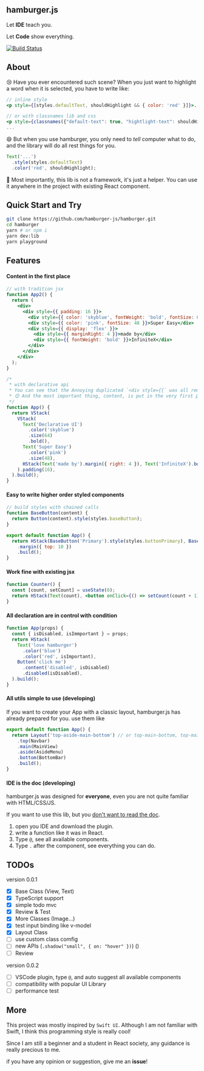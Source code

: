 ## hamburger.js

Let **IDE** teach you.

Let **Code** show everything.

[![Build Status](https://travis-ci.org/hamburger-js/hamburger.svg?branch=master)](https://travis-ci.org/hamburger-js/hamburger)

## About

😢 Have you ever encountered such scene? When you just want to highlight a word when it is selected, you have to write like:

```jsx
// inline style
<p style={[styles.defaultText, shouldHighlight && { color: 'red' }]}>...</p>

// or with classnames lib and css
<p style={classnames({"default-text": true, "hightlight-text": shouldHighlight})}>...</p>
...

```

😄 But when you use hamburger, you only need to _tell_ computer what to do, and the library will do all rest things for you.

```js
Text('...')
  .style(styles.defaultText)
  .color('red', shouldHighlight);
```

🦉 Most importantly, this lib is not a framework, it's just a helper. You can use it anywhere in the project with existing React component.

## Quick Start and Try

```bash
git clone https://github.com/hamburger-js/hamburger.git
cd hamburger
yarn # or npm i
yarn dev:lib
yarn playground
```

## Features

#### Content in the first place

```jsx
// with tradition jsx
function App2() {
  return (
    <div>
      <div style={{ padding: 16 }}>
        <div style={{ color: 'skyblue', fontWeight: 'bold', fontSize: 64 }}>Declarative UI</div>
        <div style={{ color: 'pink', fontSize: 48 }}>Super Easy</div>
        <div style={{ display: 'flex' }}>
          <div style={{ marginRight: 4 }}>made by</div>
          <div style={{ fontWeight: 'bold' }}>InfiniteX</div>
        </div>
      </div>
    </div>
  );
}

/*
 * with declarative api
 * You can see that the Annoying duplicated `<div style={{` was all removed!
 * 😊 And the most important thing, content, is put in the very first place.
 */
function App() {
  return VStack(
    VStack(
      Text('Declarative UI')
        .color('skyblue')
        .size(64)
        .bold(),
      Text('Super Easy')
        .color('pink')
        .size(48),
      HStack(Text('made by').margin({ right: 4 }), Text('InfiniteX').bold()),
    ).padding(16),
  ).build();
}
```

#### Easy to write higher order styled components

```js
// build styles with chained calls
function BaseButton(content) {
  return Button(content).style(styles.baseButton);
}

export default function App() {
  return HStack(BaseButton('Primary').style(styles.buttonPrimary), BaseButton('Secondary').style(styles.buttonSuccess))
    .margin({ top: 10 })
    .build();
}
```

#### Work fine with existing jsx

```jsx
function Counter() {
  const [count, setCount] = useState(0);
  return HStack(Text(count), <button onClick={() => setCount(count + 1)}>add</button>).build();
}
```

#### All declaration are in control with condition

```jsx
function App(props) {
  const { isDisabled, isImmportant } = props;
  return HStack(
    Text('love hamburger')
      .color('blue')
      .color('red', isImportant),
    Button('click me')
      .content('disabled', isDisabled)
      .disabled(isDisabled),
  ).build();
}
```

#### All utils simple to use (developing)

If you want to create your App with a classic layout, hamburger.js has already prepared for you.
use them like

```jsx
export default function App() {
  return Layout('top-aside-main-bottom') // or top-main-bottom, top-main, top-aside-main, etc...
    .top(Navbar)
    .main(MainView)
    .aside(AsideMenu)
    .bottom(BottomBar)
    .build();
}
```

#### IDE is the doc (developing)

hamburger.js was designed for **everyone**, even you are not quite familiar with HTML/CSS/JS.

If you want to use this lib, but you <u>don't want to read the doc</u>.

1. open you IDE and download the plugin.
2. write a function like it was in React.
3. Type `@`, see all available components.
4. Type `.` after the component, see everything you can do.

## TODOs

version 0.0.1

- [x] Base Class (View, Text)
- [x] TypeScript support
- [x] simple todo mvc
- [x] Review & Test
- [x] More Classes (Image...)
- [x] test input binding like v-model
- [x] Layout Class
- [ ] use custom class comfig
- [ ] new APIs (`.shadow("small", { on: "hover" })`) ()
- [ ] Review

version 0.0.2

- [ ] VSCode plugin, type `@`, and auto suggest all available components
- [ ] compatibility with popular UI Library
- [ ] performance test

## More

This project was mostly inspired by `Swift UI`. Although I am not familiar with Swift, I think this programming style is really cool!

Since I am still a beginner and a student in React society, any guidance is really precious to me.

if you have any opinion or suggestion, give me an **issue**!
